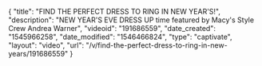 {
    "title": "FIND THE PERFECT DRESS TO RING IN NEW YEAR'S!",
    "description": "NEW YEAR'S EVE DRESS UP time featured by Macy's Style Crew Andrea Warner",
    "videoid": "191686559",
    "date_created": "1545966258",
    "date_modified": "1546466824",
    "type": "captivate",
    "layout": "video",
    "url": "\/v\/find-the-perfect-dress-to-ring-in-new-years\/191686559"
}